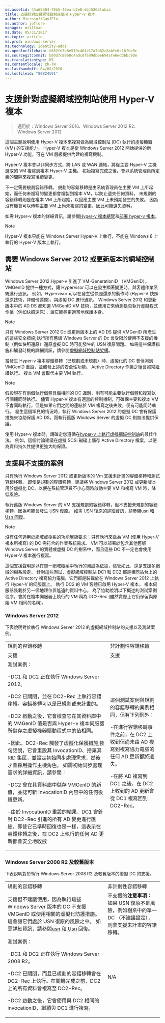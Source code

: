```yaml
---
ms.assetid: 45a65504-70b5-46ea-b2e0-db45263fabaa
title: 支援針對虛擬網域控制站使用 Hyper-V 複本
author: MicrosoftGuyJFlo
ms.author: joflore
manager: mtillman
ms.date: 05/31/2017
ms.topic: article
ms.prod: windows-server
ms.technology: identity-adds
ms.openlocfilehash: d882fc5a8e519c461e17a7a82c8abfc6c16fbe9c
ms.sourcegitcommit: b00d7c8968c4adc8f699dbee694afe6ed36bc9de
ms.translationtype: MT
ms.contentlocale: zh-TW
ms.lasthandoff: 04/08/2020
ms.locfileid: "80824501"
---
```

# <a name="support-for-using-hyper-v-replica-for-virtualized-domain-controllers"></a>支援針對虛擬網域控制站使用 Hyper-V 複本

>適用於：Windows Server 2016、Windows Server 2012 R2、Windows Server 2012

這個主題說明使用 Hyper-V 複本來複寫做為網域控制站 (DC) 執行的虛擬機器 (VM) 的支援能力。 Hyper-V 複本是從 Windows Server 2012 開始提供的新 Hyper-V 功能，可在 VM 層級提供內建的複寫機制。  
  
Hyper-V 複本會以非同步方式，跨 LAN 或 WAN 連結，將從主要 Hyper-V 主機選取的 VM 複寫到複本 Hyper-V 主機。 初始複寫完成之後，會以系統管理員所定義的間隔來複寫後續變更。  
  
不一定需要規劃容錯移轉。 規劃的容錯移轉是由系統管理員在主要 VM 上所起始，而任何未複寫的變更都會複製到複本 VM，以防止遺失任何資料。 未規劃的容錯移轉則是在複本 VM 上所起始，以回應主要 VM 上未預期發生的失敗。 因為沒有機會可以傳輸主要 VM 上尚未複寫的變更，因此可能遺失資料。  
  
如需 Hyper-v 複本的詳細資訊，請參閱[Hyper-v 複本總覽](https://technet.microsoft.com/library/jj134172.aspx)和[部署 hyper-v 複本](https://technet.microsoft.com/library/jj134207.aspx)。  
  
> [!NOTE]  
> Hyper-V 複本只能在 Windows Server Hyper-V 上執行，不能在 Windows 8 上執行的 Hyper-V 版本上執行。  
  
## <a name="windows-server-2012-or-newer-domain-controllers-required"></a>需要 Windows Server 2012 或更新版本的網域控制站

Windows Server 2012 Hyper-v 引進了 VM-GenerationID （VMGenID）。 VMGenID 提供一種方式，讓 Hypervisor 可以在發生顯著變更時，與客體作業系統進行通訊。 例如，Hypervisor 可以在發生從快照還原的動作時 (Hyper-V 快照還原技術，非備份還原)，與虛擬 DC 進行通訊。 Windows Server 2012 和更新版本中的 AD DS 都知道 VMGenID VM 技術，並使用它來偵測是否執行虛擬程式作業（例如快照還原），讓它能夠更適當地保護本身。  
  
> [!NOTE]
> 只有 Windows Server 2012 Dc 或更新版本上的 AD DS 提供 VMGenID 所產生的這些安全措施;執行所有舊版 Windows Server 的 Dc 會受限於使用不支援的機制（例如快照還原）還原虛擬 DC 時可能發生的 USN 復原問題。 如需這些保護措施和觸發時機的詳細資訊，請參閱[虛擬網域控制站架構](https://technet.microsoft.com/library/jj574118.aspx)。  
  
當發生 Hyper-v 複本容錯移轉（已規劃或未規劃）時，虛擬化的 DC 會偵測到 VMGenID 重設，並觸發上述的安全性功能。 Active Directory 作業之後會照常繼續執行。 複本 VM 會取代主要 VM 執行。  
  
> [!NOTE]  
> 假設現在有兩個執行個體具備相同的 DC 識別，則有可能主要執行個體和複寫執行個體同時執行。 儘管 Hyper-V 複本有適當的控制機制，可確保主要和複本 VM 不會同時執行，但是如果它們之間的連結於 VM 複寫之後失敗，便有可能同時執行。 發生這個罕見的情況時，執行 Windows Server 2012 的虛擬 DC 會有保護措施來協助保護 AD DS，而執行舊版 Windows Server 的虛擬 DC 則無法提供保護。  
  
使用 Hyper-v 複本時，請確定您遵循在[hyper-v 上執行虛擬網域控制站](https://technet.microsoft.com/library/virtual_active_directory_domain_controller_virtualization_hyperv(v=WS.10).aspx)的最佳作法。 例如，這個討論建議在虛擬 SCSI 磁碟上儲存 Active Directory 檔案，以便為資料持久性提供更強大的保證。  
  
## <a name="supported-and-unsupported-scenarios"></a>支援與不支援的案例

只有執行 Windows Server 2012 或更新版本的 Vm 支援未計畫的容錯移轉和測試容錯移轉。 即使是規劃的容錯移轉，建議將 Windows Server 2012 或更新版本用於虛擬化 DC，以便在系統管理員不小心同時啟動主要 VM 和複寫 VM 時，降低風險。  
  
執行舊版 Windows Server 的 VM 支援規劃的容錯移轉，但不支援未規劃的容錯移轉，因為可能會發生 USN 復原。 如需 USN 復原的詳細資訊，請參閱[usn 和 Usn 回復](https://technet.microsoft.com/library/d2cae85b-41ac-497f-8cd1-5fbaa6740ffe(v=ws.10))。  
  
> [!NOTE]  
> 沒有任何適用於網域或樹系的功能層級要求；只有執行來做為 VM (使用 Hyper-V 複本所複寫) 的 DC 需符合的作業系統需求。 VM 可以部署於包含其他舊版 Windows Server 的實體或虛擬 DC 的樹系中，而且這些 DC 不一定也會使用 Hyper-V 複本進行複寫。  
  
這個支援聲明是以在單一網域樹系中執行的測試為依據，儘管如此，還是支援多網域的樹系設定。 針對這些測試，虛擬網域控制站 DC1 和 DC2 都是相同站台上的 Active Directory 複寫協力電腦，它們都是裝載於在 Windows Server 2012 上執行 Hyper-V 的伺服器上。 執行 DC2 的 VM 客體已啟用 Hyper-V 複本。 複本伺服器裝載於另一個地理位置遙遠的資料中心。 為了協助說明以下概述的測試案例程序，會將在複本伺服器上執行的 VM 稱為 DC2-Rec (雖然實際上它仍保留與原始 VM 相同的名稱)。  
  
### <a name="windows-server-2012"></a>Windows Server 2012

下表說明對於執行 Windows Server 2012 的虛擬網域控制站的支援以及測試案例。  
  
|||  
|-|-|  
|規劃的容錯移轉|非計劃性容錯移轉|  
|支援|支援|  
|測試案例：<p>-DC1 和 DC2 正在執行 Windows Server 2012。<p>-DC2 已關閉，並在 DC2-Rec 上執行容錯移轉。容錯移轉可以是已規劃或未計畫的。<p>-DC2 啟動之後，它會檢查它在其資料庫中的 VMGenID 值是否與 Hyper-v 複本伺服器所儲存之虛擬機器驅動程式中的值相同。<p>-因此，DC2-Rec 觸發了虛擬化保護措施;換句話說，它會重設其 InvocationID、捨棄其 RID 集區，並設定初始同步處理需求，然後才會採用操作主機角色。 如需初始同步處理需求的詳細資訊，請參閱：<p>-DC2 會在其資料庫中儲存 VMGenID 的新值，並認可新 InvocationID 內容中的任何後續更新。<p>-由於 InvocationID 重設的結果，DC1 會針對 DC2-Rec 引進的所有 AD 變更進行匯總，即使它已準時回復也是一樣，這表示在容錯移轉之後，在 DC2 上執行的任何 AD 更新都會安全地收斂|這個測試案例與規劃的容錯移轉的案例相同，但有下列例外：<p>-在進行容錯移轉事件之前，在 DC2 上收到但尚未由 AD 複寫到複寫協力電腦的任何 AD 更新都將遺失。<p>-在將 AD 複寫到 DC1 之後，在 DC2 上收到的 AD 更新會從 DC1 複寫回到 DC2-Rec。|  
  
### <a name="windows-server-2008-r2-and-earlier-versions"></a>Windows Server 2008 R2 及較舊版本

下表說明對於執行 Windows Server 2008 R2 及較舊版本的虛擬 DC 的支援。  
  
|||  
|-|-|  
|規劃的容錯移轉|非計劃性容錯移轉|  
|支援但不建議使用，因為執行這些 Windows Server 版本的 DC 不支援 VMGenID 或使用相關的虛擬化防護措施。 這會讓它們處於 USN 復原的風險之中。 如需詳細資訊，請參閱[usn 和 Usn 回復](https://technet.microsoft.com/library/d2cae85b-41ac-497f-8cd1-5fbaa6740ffe(v=ws.10))。|不支援的**注意事項：** 如果 USN 復原不是風險，例如樹系中的單一 DC （不建議設定），則會支援未計畫的容錯移轉。|  
|測試案例：<p>-DC1 和 DC2 正在執行 Windows Server 2008 R2。<p>-DC2 已關閉，而且已規劃的容錯移轉會在 DC2-Rec 上執行。在關機完成之前，DC2 上的所有資料會複寫至 DC2-Rec。<p>-DC2 啟動之後，它會使用與 DC2 相同的 invocationID，繼續與 DC1 進行複寫。|N/A|  
